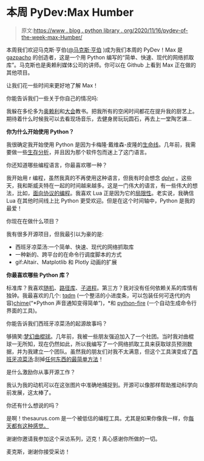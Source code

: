 # 本周 PyDev:Max Humber

> 原文:[https://www . blog . python library . org/2020/11/16/pydev-of-the-week-max-Humber/](https://www.blog.pythonlibrary.org/2020/11/16/pydev-of-the-week-max-humber/)

本周我们欢迎马克斯·亨伯([@马克斯·亨伯](https://twitter.com/maxhumber) )成为我们本周的 PyDev！Max 是 [gazpacho](https://github.com/maxhumber/gazpacho) 的创造者，这是一个用 Python 编写的“简单、快速、现代的网络抓取库”。马克斯也是奥赖利媒体公司的讲师。你可以在 Github 上看到 Max 正在做的其他项目。

让我们花一些时间来更好地了解 Max！

你能告诉我们一些关于你自己的情况吗:

我躲在多伦多为[奥赖利](https://learning.oreilly.com/live-training/)和[大会](https://generalassemb.ly/locations/toronto)教书。把我所有的空闲时间都花在提升我的厨艺上。期待着什么时候我可以去看现场音乐，去健身房玩玩圆石，再去上一堂陶艺课...

**你为什么开始使用 Python？**

我很确定我开始使用 Python 是因为卡梅隆·戴维森-皮隆的[生命线](https://github.com/CamDavidsonPilon/lifelines)。几年前，我需要做一些[生存分析](https://en.wikipedia.org/wiki/Survival_analysis)，并且因为那个软件包而迷上了这门语言。

你还知道哪些编程语言，你最喜欢哪一种？

我开始用 r 编程，虽然我真的不再使用这种语言，但我有时会想念 [dplyr](https://dplyr.tidyverse.org/articles/dplyr.html) 。这些天，我和斯威夫特在一起的时间越来越多。这是一门伟大的语言，有一些伟大的想法，比如，[面向协议的编程](https://www.hackingwithswift.com/sixty/9/5/protocol-oriented-programming)。我喜欢 Lua 正是因为它的[局限性](https://www.tutorialspoint.com/lua/lua_tables.htm)。老实说，我确信 Lua 在其他时间线上比 Python 更受欢迎。但是在这个时间轴中，Python 是我的最爱！

你现在在做什么项目？

我有很多开源项目，但我最引以为豪的是:

*   西班牙凉菜汤:一个简单、快速、现代的网络抓取库
*   一种新的、跨平台的在命令行调度脚本的方式
*   gif:Altair、Matplotlib 和 Plotly 动画的扩展

**你最喜欢哪些 Python 库？**

标准库？我喜欢[随机](https://docs.python.org/3/library/random.html)、[路径库](https://docs.python.org/3/library/pathlib.html)、[子进程](https://docs.python.org/3/library/subprocess.html)。第三方？我对没有任何依赖关系的库情有独钟。我最喜欢的几个: [tqdm](https://github.com/tqdm/tqdm) (一个整洁的小进度条，可以包装任何可迭代的内容)[chime](https://github.com/MaxHalford/chime)(“*Python 声音通知变得简单”)，*和 [python-fire](https://github.com/google/python-fire) (一个自动生成命令行界面的工具)。

你能告诉我们西班牙凉菜汤的起源故事吗？

够搞笑:[梦幻曲棍球](https://en.wikipedia.org/wiki/Fantasy_hockey)。几年前，我被一些朋友强迫加入了一个社团。当时我对曲棍球一无所知，现在仍然如此，所以我编写了一个网络抓取工具来获取球员预测数据，并为我建立一个团队。虽然我的朋友们对我不太满意，但这个工具演变成了[西班牙凉菜汤](https://github.com/maxhumber/gazpacho):刮掉[任何东西的最简单方法](https://dev.to/maxhumber/beautifulsoup-is-so-2000-and-late-web-scraping-in-2020-2528)！

是什么激励你从事开源工作？

我认为我的动机可以在这张图片中准确地捕捉到。开源可以像那样帮助推动科学向前发展，这太棒了。

你还有什么想说的吗？

是啊！thesaurus.com 是一个被低估的编程工具。尤其是如果你像我一样，你[每天都有这种感觉。](https://www.reddit.com/r/ProgrammerHumor/comments/8k9cmu/indeed_everytime/)

谢谢你邀请我参加这个采访系列，迈克！真心感谢你所做的一切。

麦克斯，谢谢你接受采访！